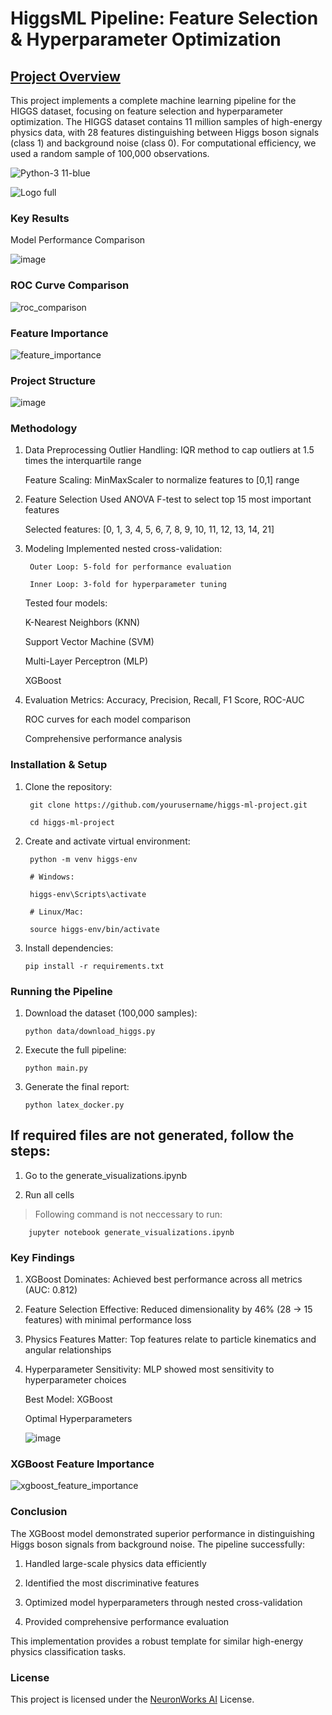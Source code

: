 # HiggsML Pipeline: Feature Selection & Hyperparameter Optimization


## <ins>Project Overview</ins>

This project implements a complete machine learning pipeline for the HIGGS dataset, focusing on feature selection and hyperparameter optimization. The HIGGS dataset contains 11 million samples of high-energy physics data, with 28 features distinguishing between Higgs boson signals (class 1) and background noise (class 0). For computational efficiency, we used a random sample of 100,000 observations.


![Python-3 11-blue](https://github.com/user-attachments/assets/6e8054b1-1bb4-4418-9aea-9e37ea9225a4)



![Logo full](https://github.com/user-attachments/assets/727625d6-0fcf-4653-a3e0-f9b44bf581cf)


### Key Results

Model Performance Comparison

![image](https://github.com/user-attachments/assets/fed29a17-83dc-4969-8c1b-5421093067a6)

### ROC Curve Comparison

![roc_comparison](https://github.com/user-attachments/assets/b1a0bf16-627e-4fc4-aa9b-cbf8b7bacc55)


### Feature Importance

![feature_importance](https://github.com/user-attachments/assets/a3ebc37a-e6f6-446d-aa57-9cad15d6be1c)


### Project Structure

![image](https://github.com/user-attachments/assets/d93ace03-59b1-463a-9e19-3a37a7bf34ed)


### Methodology
1. Data Preprocessing
    Outlier Handling: IQR method to cap outliers at 1.5 times the interquartile range

    Feature Scaling: MinMaxScaler to normalize features to [0,1] range

2. Feature Selection
    Used ANOVA F-test to select top 15 most important features

    Selected features: [0, 1, 3, 4, 5, 6, 7, 8, 9, 10, 11, 12, 13, 14, 21]

3. Modeling
    Implemented nested cross-validation:

        Outer Loop: 5-fold for performance evaluation

        Inner Loop: 3-fold for hyperparameter tuning

    Tested four models:

      K-Nearest Neighbors (KNN)

      Support Vector Machine (SVM)

      Multi-Layer Perceptron (MLP)

      XGBoost

4. Evaluation
    Metrics: Accuracy, Precision, Recall, F1 Score, ROC-AUC

    ROC curves for each model comparison

    Comprehensive performance analysis

### Installation & Setup
   
1. Clone the repository:

        git clone https://github.com/yourusername/higgs-ml-project.git

        cd higgs-ml-project

2. Create and activate virtual environment:

        python -m venv higgs-env

        # Windows:

        higgs-env\Scripts\activate

        # Linux/Mac:

        source higgs-env/bin/activate

3. Install dependencies:

       pip install -r requirements.txt

### Running the Pipeline

1. Download the dataset (100,000 samples):

       python data/download_higgs.py

2. Execute the full pipeline:

       python main.py

3. Generate the final report:

       python latex_docker.py

## If required files are not generated, follow the steps:

1. Go to the generate_visualizations.ipynb

2. Run all cells


> Following command is not neccessary to run:

        jupyter notebook generate_visualizations.ipynb

### Key Findings

1. XGBoost Dominates: Achieved best performance across all metrics (AUC: 0.812)
  
2. Feature Selection Effective: Reduced dimensionality by 46% (28 → 15 features) with minimal performance loss

3. Physics Features Matter: Top features relate to particle kinematics and angular relationships

4. Hyperparameter Sensitivity: MLP showed most sensitivity to hyperparameter choices

    Best Model: XGBoost

    Optimal Hyperparameters

      ![image](https://github.com/user-attachments/assets/6750de73-9272-4888-a701-ee7b6f7d44bd)


### XGBoost Feature Importance

![xgboost_feature_importance](https://github.com/user-attachments/assets/9a764b86-394a-41e3-9d97-cdda535e0c1a)


### Conclusion

The XGBoost model demonstrated superior performance in distinguishing Higgs boson signals from background noise. The pipeline successfully:

1. Handled large-scale physics data efficiently

2. Identified the most discriminative features

3. Optimized model hyperparameters through nested cross-validation

4. Provided comprehensive performance evaluation

This implementation provides a robust template for similar high-energy physics classification tasks.

### License

This project is licensed under the <ins>NeuronWorks AI</ins> License.
